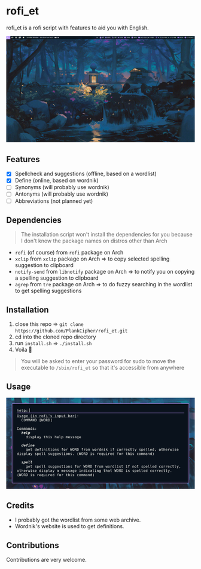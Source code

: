 # rofi_et

rofi_et is a rofi script with features to aid you with English.

![preview](./assets/preview.gif)

## Features

- [x] Spellcheck and suggestions (offline, based on a wordlist)
- [x] Define (online, based on wordnik)
- [ ] Synonyms (will probably use wordnik)
- [ ] Antonyms (will probably use wordnik)
- [ ] Abbreviations (not planned yet)

## Dependencies

> The installation script won't install the dependencies for you because I don't know the package names on distros other than Arch

- `rofi` (of course) from `rofi` package on Arch
- `xclip` from `xclip` package on Arch => to copy selected spelling suggestion to clipboard
- `notify-send` from `libnotify` package on Arch => to notify you on copying a spelling suggestion to clipboard
- `agrep` from `tre` package on Arch => to do fuzzy searching in the wordlist to get spelling suggestions

## Installation

1. close this repo => `git clone https://github.com/PlankCipher/rofi_et.git`
2. cd into the cloned repo directory
3. run `install.sh` => `./install.sh`
4. Voila 🎉

> You will be asked to enter your password for sudo to move the executable to `/sbin/rofi_et` so that it's accessible from anywhere

## Usage

![usage](./assets/usage.png)

## Credits

- I probably got the wordlist from some web archive.
- Wordnik's website is used to get definitions.

## Contributions

Contributions are very welcome.

